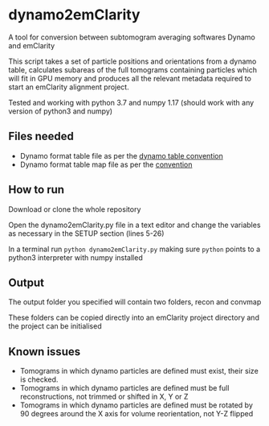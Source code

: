 # dynamo2emClarity
A tool for conversion between subtomogram averaging softwares Dynamo and emClarity

This script takes a set of particle positions and orientations from a dynamo table, calculates subareas of the full tomograms containing particles which will fit in GPU memory and produces all the relevant metadata required to start an emClarity alignment project.

Tested and working with python 3.7 and numpy 1.17 (should work with any version of python3 and numpy)

## Files needed
* Dynamo format table file as per the [dynamo table convention](https://wiki.dynamo.biozentrum.unibas.ch/w/index.php/Table_convention)
* Dynamo format table map file as per the [convention](https://wiki.dynamo.biozentrum.unibas.ch/w/index.php/Tomogram-table_map_file)

## How to run
Download or clone the whole repository

Open the dynamo2emClarity.py file in a text editor and change the variables as necessary in the SETUP section (lines 5-26)

In a terminal run `python dynamo2emClarity.py` making sure `python` points to a python3 interpreter with numpy installed

## Output
The output folder you specified will contain two folders, recon and convmap

These folders can be copied directly into an emClarity project directory and the project can be initialised

## Known issues
* Tomograms in which dynamo particles are defined must exist, their size is checked.
* Tomograms in which dynamo particles are defined must be full reconstructions, not trimmed or shifted in X, Y or Z
* Tomograms in which dynamo particles are defined must be rotated by 90 degrees around the X axis for volume reorientation, not Y-Z flipped
